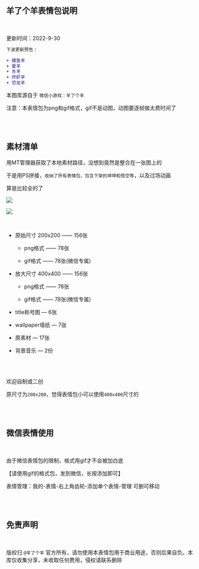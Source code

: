 
## 羊了个羊表情包说明 

</br>

更新时间：2022-9-30

```diff
下波更新预告：

+ 摸鱼羊
+ 夏羊
+ 东羊
+ 炸虾羊
+ 恐龙羊
```

本图库源自于 `微信小游戏：羊了个羊`

注意：本表情包为png和gif格式，gif不是动图，动图要逐帧做太费时间了

</br>
</br>

## 素材清单


用MT管理器获取了本地素材路径，没想到竟然是整合在一张图上的

于是用PS拼接，`收纳了所有表情包，包含下架的坤坤和悟空等`，以及过场动画

算是比较全的了

![](https://ghproxy.com/https://raw.githubusercontent.com/Yiov/sheep/main/exeample-01.png)

![](https://ghproxy.com/https://raw.githubusercontent.com/Yiov/sheep/main/exeample-02.png)

</br>


* 原始尺寸 200x200 —— 156张

  * png格式 —— 78张
  
  * gif格式 —— 78张(微信专属)

* 放大尺寸 400x400  —— 156张

  * png格式 —— 78张
  
  * gif格式 —— 78张(微信专属)

* title称号图 — 6张

* wallpaper墙纸 — 7张

* 原素材 — 17张

* 背景音乐 — 2份


</br>
</br>

欢迎自制或二创


原尺寸为`200x200`，觉得表情包小可以使用`400x400`尺寸的


</br>
</br>

## 微信表情使用

</br>

由于微信表情包的限制，格式用gif才不会被加白底


【请使用gif的格式包，发到微信，长按添加即可】


表情管理：我的-表情-右上角齿轮-添加单个表情-管理 可删可移动

</br>
</br>

## 免责声明

</br>

版权归 `@羊了个羊` 官方所有，请勿使用本表情包用于商业用途，否则后果自负。本库仅收集分享，未收取任何费用，侵权请联系删除





